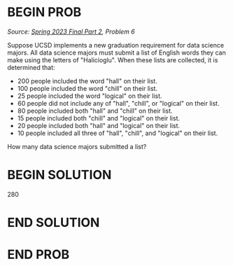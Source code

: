 # BEGIN PROB

<i>Source: [Spring 2023 Final Part 2](../sp23-final-pt2/index.html), Problem 6</i>

Suppose UCSD implements a new graduation requirement for
data science majors. All data science majors must submit a list of
English words they can make using the letters of "Halicioglu". When
these lists are collected, it is determined that:

-   $200$ people included the word "hall" on their list.
-   $100$ people included the word "chill" on their list.
-   $25$ people included the word "logical" on their list.
-   $60$ people did not include any of "hall", "chill", or "logical" on
    their list.
-   $80$ people included both "hall" and "chill" on their list.
-   $15$ people included both "chill" and "logical" on their list.
-   $20$ people included both "hall" and "logical" on their list.
-   $10$ people included all three of "hall", "chill", and "logical" on
    their list.

How many data science majors submitted a list?

# BEGIN SOLUTION

$280$

# END SOLUTION

# END PROB